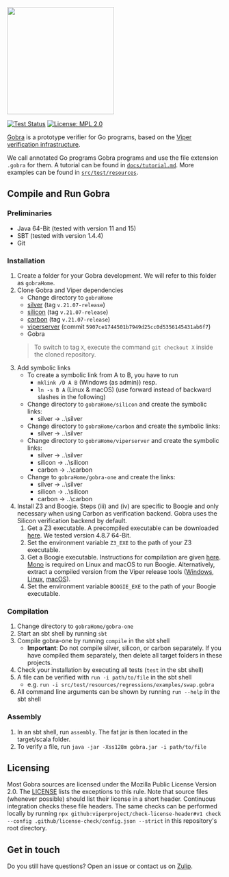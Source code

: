 <img src=".github/docs/gobra.png" height="250">

[![Test Status](https://github.com/viperproject/gobra/workflows/test/badge.svg?branch=master)](https://github.com/viperproject/gobra/actions?query=workflow%3Atest+branch%3Amaster)
[![License: MPL 2.0](https://img.shields.io/badge/License-MPL%202.0-brightgreen.svg)](./LICENSE)

[Gobra](https://www.pm.inf.ethz.ch/research/gobra.html) is a prototype verifier for Go programs, based on the [Viper verification infrastructure](https://www.pm.inf.ethz.ch/research/viper.html).

We call annotated Go programs Gobra programs and use the file extension `.gobra` for them. A tutorial can be found in [`docs/tutorial.md`](https://github.com/viperproject/gobra/blob/master/docs/tutorial.md). More examples can be found in [`src/test/resources`](https://github.com/viperproject/gobra/blob/master/src/test/resources).

## Compile and Run Gobra
### Preliminaries
- Java 64-Bit (tested with version 11 and 15)
- SBT (tested with version 1.4.4)
- Git

### Installation
1. Create a folder for your Gobra development. We will refer to this folder as `gobraHome`.
2. Clone Gobra and Viper dependencies
    - Change directory to `gobraHome`
    - [silver](https://github.com/viperproject/silver) (tag `v.21.07-release`)
    - [silicon](https://github.com/viperproject/silicon) (tag `v.21.07-release`)
    - [carbon](https://github.com/viperproject/carbon) (tag `v.21.07-release`)
    - [viperserver](https://github.com/viperproject/viperserver) (commit `5907ce1744501b7949d25cc0d5356145431ab6f7`)
    - Gobra
    > To switch to tag `X`, execute the command ```git checkout X``` inside the cloned repository.
3. Add symbolic links
    - To create a symbolic link from A to B, you have to run
        - `mklink /D A B` (Windows (as admin)) resp.
        - `ln -s B A` (Linux & macOS) (use forward instead of backward slashes in the following)
    - Change directory to `gobraHome/silicon` and create the symbolic links:
        - silver -> ..\silver
    - Change directory to `gobraHome/carbon` and create the symbolic links:
        - silver -> ..\silver
    - Change directory to `gobraHome/viperserver` and create the symbolic links:
        - silver -> ..\silver
        - silicon -> ..\silicon
        - carbon -> ..\carbon
    - Change to `gobraHome/gobra-one` and create the links:
        - silver -> ..\silver
        - silicon -> ..\silicon
        - carbon -> ..\carbon
4. Install Z3 and Boogie. 
    Steps (iii) and (iv) are specific to Boogie and only necessary when using Carbon as verification backend. Gobra uses the Silicon verification backend by default.
    1. Get a Z3 executable. A precompiled executable can be downloaded [here](https://github.com/Z3Prover/z3/releases). 
      We tested version 4.8.7 64-Bit.
    2. Set the environment variable `Z3_EXE` to the path of your Z3 executable.
    3. Get a Boogie executable. Instructions for compilation are given [here](https://github.com/boogie-org/boogie).
        [Mono](https://www.mono-project.com/download/stable/) is required on Linux and macOS to run Boogie.
        Alternatively, extract a compiled version from the Viper release tools
        ([Windows](http://viper.ethz.ch/downloads/ViperToolsReleaseWin.zip), [Linux](http://viper.ethz.ch/downloads/ViperToolsReleaseLinux.zip), [macOS](http://viper.ethz.ch/downloads/ViperToolsReleaseMac.zip)).
    4. Set the environment variable `BOOGIE_EXE` to the path of your Boogie executable.

### Compilation
1. Change directory to `gobraHome/gobra-one`
2. Start an sbt shell by running `sbt`
3. Compile gobra-one by running `compile` in the sbt shell
    - **Important**: Do not compile silver, silicon, or carbon separately. 
    If you have compiled them separately, then delete all target folders in these projects.
4. Check your installation by executing all tests (`test` in the sbt shell)
5. A file can be verified with `run -i path/to/file` in the sbt shell
    - e.g. `run -i src/test/resources/regressions/examples/swap.gobra`
6. All command line arguments can be shown by running `run --help` in the sbt shell

### Assembly
1. In an sbt shell, run `assembly`. The fat jar is then located in the target/scala folder.
2. To verify a file, run `java -jar -Xss128m gobra.jar -i path/to/file`


## Licensing
Most Gobra sources are licensed under the Mozilla Public License Version 2.0. 
The [LICENSE](./LICENSE) lists the exceptions to this rule.
Note that source files (whenever possible) should list their license in a short header.
Continuous integration checks these file headers.
The same checks can be performed locally by running `npx github:viperproject/check-license-header#v1 check --config .github/license-check/config.json --strict` in this repository's root directory.

## Get in touch
Do you still have questions? Open an issue or contact us on [Zulip](https://gobra.zulipchat.com).

